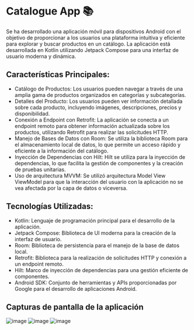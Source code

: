 # Catalogue App 📚

Se ha desarrollado una aplicación móvil para dispositivos Android con el objetivo de proporcionar a los usuarios una plataforma intuitiva y eficiente para explorar y buscar productos en un catálogo. La aplicación está desarrollada en Kotlin utilizando Jetpack Compose para una interfaz de usuario moderna y dinámica.

## Características Principales:

- Catálogo de Productos: Los usuarios pueden navegar a través de una amplia gama de productos organizados en categorías y subcategorías.
- Detalles del Producto: Los usuarios pueden ver información detallada sobre cada producto, incluyendo imágenes, descripciones, precios y disponibilidad.
- Conexión a Endpoint con Retrofit: La aplicación se conecta a un endpoint remoto para obtener información actualizada sobre los productos, utilizando Retrofit para realizar las solicitudes HTTP.
- Manejo de Bases de Datos con Room: Se utiliza la biblioteca Room para el almacenamiento local de datos, lo que permite un acceso rápido y eficiente a la información del catálogo.
- Inyección de Dependencias con Hilt: Hilt se utiliza para la inyección de dependencias, lo que facilita la gestión de componentes y la creación de pruebas unitarias.
- Uso de arquitectura MVVM: Se utilizó arquitectura Model View ViewModel para que la interacción del usuario con la aplicación no se vea afectada por la capa de datos o viceversa.

## Tecnologías Utilizadas:

- Kotlin: Lenguaje de programación principal para el desarrollo de la aplicación.
- Jetpack Compose: Biblioteca de UI moderna para la creación de la interfaz de usuario.
- Room: Biblioteca de persistencia para el manejo de la base de datos local.
- Retrofit: Biblioteca para la realización de solicitudes HTTP y conexión a un endpoint remoto.
- Hilt: Marco de inyección de dependencias para una gestión eficiente de componentes.
- Android SDK: Conjunto de herramientas y APIs proporcionadas por Google para el desarrollo de aplicaciones Android.

## Capturas de pantalla de la aplicación

![image](https://github.com/DiegoSL26/CatalogueApp/assets/64794509/081d26a7-d8fe-4f88-a28b-8cd4acd8d3cd)
![image](https://github.com/DiegoSL26/CatalogueApp/assets/64794509/819cb924-8f23-47fb-a41c-4ed394f286ea)
![image](https://github.com/DiegoSL26/CatalogueApp/assets/64794509/69fa4af1-6a26-4e82-b5e3-a8a032432dca)
